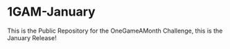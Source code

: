 1GAM-January
============

This is the Public Repository for the OneGameAMonth Challenge, this is the January Release! 